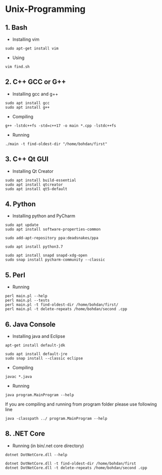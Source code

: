 # Unix-Programming

## 1. Bash
- Installing vim
```console
sudo apt-get install vim
```

- Using
```console
vim find.sh
```

## 2. C++ GCC or G++
- Installing gcc and g++
```console
sudo apt install gcc
sudo apt install g++
```

- Compiling
```console
g++ -lstdc++fs -std=c++17 -o main *.cpp -lstdc++fs
```
- Running
```console
./main -t find-oldest-dir "/home/bohdan/first"
```

## 3. C++ Qt GUI
- Installing Qt Creator
```console
sudo apt install build-essential
sudo apt install qtcreator
sudo apt install qt5-default
```

## 4. Python
- Installing python and PyCharm
```console
sudo apt update
sudo apt install software-properties-common

sudo add-apt-repository ppa:deadsnakes/ppa

sudo apt install python3.7
```
```console
sudo apt install snapd snapd-xdg-open
sudo snap install pycharm-community --classic
```

## 5. Perl
- Running
```console
perl main.pl --help
perl main.pl --tests
perl main.pl -t find-oldest-dir /home/bohdan/first/
perl main.pl -t delete-repeats /home/bohdan/second .cpp
```

## 6. Java Console
- Installing java and Eclipse
```console
apt-get install default-jdk

sudo apt install default-jre
sudo snap install --classic eclipse
```

- Compiling
```console
javac *.java
```
  
- Running
```console
java program.MainProgram --help
```
If you are compiling and running from program folder please use following line
```console
java -classpath ../ program.MainProgram --help
```

## 8. .NET Core
- Running (in bin/.net core directory)
```console
dotnet DotNetCore.dll --help
```

```console
dotnet DotNetCore.dll -t find-oldest-dir /home/bohdan/first
dotnet DotNetCore.dll -t delete-repeats /home/bohdan/second .cpp
```
